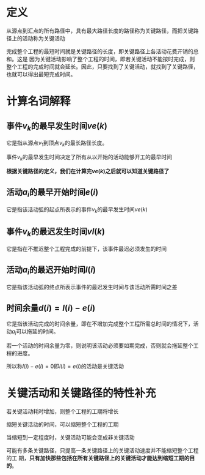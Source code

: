 # 定义
从源点到汇点的所有路径中，具有最大路径长度的路径称为关键路径，而把关键路径上的活动称为关键活动

完成整个工程的最短时间就是关键路径的长度，即关键路径上各活动花费开销的总和。这是
因为关键活动影响了整个工程的时间，即若关键活动不能按时完成，则整个工程的完成时间就会延长。因此，只要找到了关键活动，就找到了关键路径，也就可以得出最短完成时间。

# 计算名词解释
## 事件$v_k$的最早发生时间$ve(k)$

它是指从源点$v_1$到顶点$v_k$的最长路径长度。

事件$v_k$的最早发生时间决定了所有从以开始的活动能够开工的最早时间

**根据关键路径的定义，我们在计算完$ve(k)$之后就可以知道关键路径了**

## 活动$a_i$的最早开始时间$e(i)$
它是指该活动弧的起点所表示的事件$v_k$的最早发生时间$ve(k)$

## 事件$v_k$的最迟发生时间$vl(k)$
它是指在不推迟整个工程完成的前提下，该事件最迟必须发生的时间

## 活动$a_i$的最迟开始时间$l(i)$
它是指该活动弧的终点所表示事件的最迟发生时间与该活动所需时间之差

## 时间余量$d(i) = l(i)-e(i)$
它是指该活动完成的时间余量，即在不增加完成整个工程所需总时间的情况下，活动$a_i$可以拖延的时间。

若一个活动的时间余量为零，则说明该活动必须要如期完成，否则就会拖延整个工程的进度。

所以称$l(i)-e(i)=0$即$l(i) = e(i)$的活动是关键活动

# 关键活动和关键路径的特性补充
若关键活动耗时增加，则整个工程的工期将增长

缩短关键活动的时间，可以缩短整个工程的工期

当缩短到一定程度时，关键活动可能会变成非关键活动

可能有多条关键路径，只提高一条关键路径上的关键活动速度并不能缩短整个工程的工
期，**只有加快那些包括在所有关键路径上的关键活动才能达到缩短工期的目的**。
